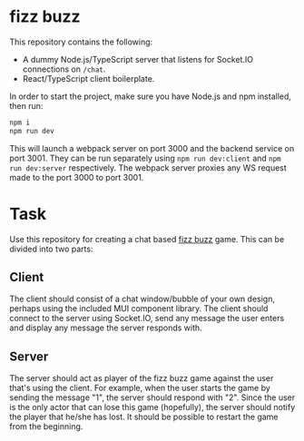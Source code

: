 # fizz buzz

This repository contains the following:

- A dummy Node.js/TypeScript server that listens for Socket.IO connections on `/chat`.
- React/TypeScript client boilerplate.

In order to start the project, make sure you have Node.js and npm installed, then run:

```bash
npm i
npm run dev
```

This will launch a webpack server on port 3000 and the backend service on port 3001. They can be run separately using `npm run dev:client` and `npm run dev:server` respectively. The webpack server proxies any WS request made to the port 3000 to port 3001.

# Task

Use this repository for creating a chat based [fizz buzz](https://en.wikipedia.org/wiki/Fizz_buzz) game. This can be divided into two parts:

## Client

The client should consist of a chat window/bubble of your own design, perhaps using the included MUI component library. The client should connect to the server using Socket.IO, send any message the user enters and display any message the server responds with.

## Server

The server should act as player of the fizz buzz game against the user that's using the client. For example, when the user starts the game by sending the message "1", the server should respond with "2". Since the user is the only actor that can lose this game (hopefully), the server should notify the player that he/she has lost. It should be possible to restart the game from the beginning.
